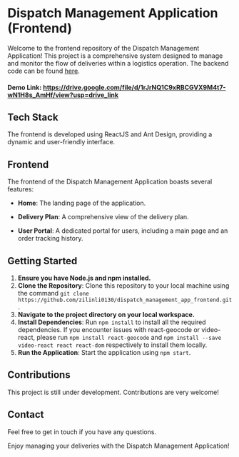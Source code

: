 # Dispatch Management Application (Frontend)

Welcome to the frontend repository of the Dispatch Management Application! This project is a comprehensive system designed to manage and monitor the flow of deliveries within a logistics operation. The backend code can be found [here](https://github.com/crabsatellite/DispatchManagementApp_backend).

#### Demo Link: https://drive.google.com/file/d/1rJrNQ1C9xRBCGVX9M4t7-wN1H8s_AmHf/view?usp=drive_link

## Tech Stack

The frontend is developed using ReactJS and Ant Design, providing a dynamic and user-friendly interface.

## Frontend

The frontend of the Dispatch Management Application boasts several features:

- **Home**: The landing page of the application.

- **Delivery Plan**: A comprehensive view of the delivery plan.

- **User Portal**: A dedicated portal for users, including a main page and an order tracking history.

## Getting Started

1. **Ensure you have Node.js and npm installed.**
2. **Clone the Repository**: Clone this repository to your local machine using the command `git clone https://github.com/zilinli0130/dispatch_management_app_frontend.git`.
3. **Navigate to the project directory on your local workspace.**
4. **Install Dependencies**: Run `npm install` to install all the required dependencies. If you encounter issues with react-geocode or video-react, please run `npm install react-geocode` and `npm install --save video-react react react-dom` respectively to install them locally.
5. **Run the Application**: Start the application using `npm start`.

## Contributions

This project is still under development. Contributions are very welcome!

## Contact

Feel free to get in touch if you have any questions.

Enjoy managing your deliveries with the Dispatch Management Application!
